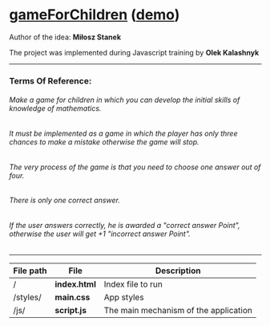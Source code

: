 [gameForChildren](https://github.com/oleksiykalashnyk/taskForJS-gameForChildren)  ([demo](https://oleksiykalashnyk.github.io/taskForJS-gameForChildren/))
========================

Author of the idea: 
**Miłosz Stanek**


The project was implemented during Javascript training by 
**Olek Kalashnyk**

-------------------------------
### Terms Of Reference:

###### Make a game for children in which you can develop the initial skills of knowledge of mathematics.
###### It must be implemented as a game in which the player has only three chances to make a mistake otherwise the game will stop.
###### The very process of the game is that you need to choose one answer out of four.
###### There is only one correct answer.
###### If the user answers correctly, he is awarded a "correct answer Point", otherwise the user will get +1 "incorrect answer Point".

-------------------------------

File path | File  | Description
----------|-------|-----------------
/              |**index.html** |         Index file to run
/styles/       |**main.css** |          App styles
/js/           |**script.js**|         The main mechanism of the application
